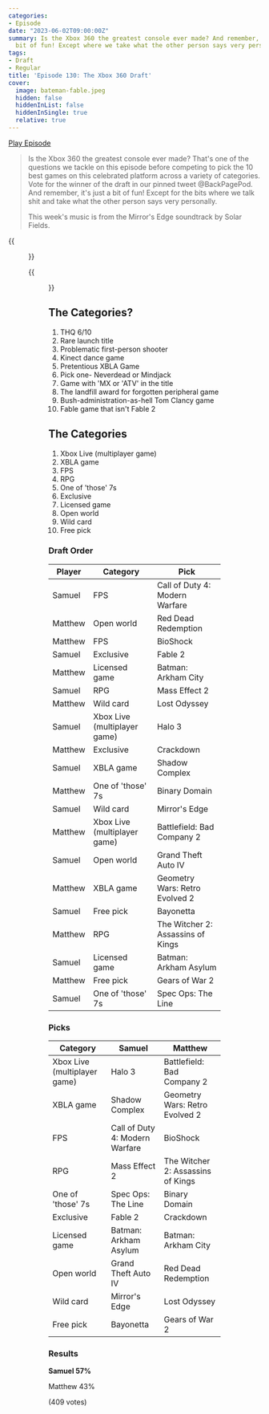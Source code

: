 ```yaml
---
categories:
- Episode
date: "2023-06-02T09:00:00Z"
summary: Is the Xbox 360 the greatest console ever made? And remember, it's just a
  bit of fun! Except where we take what the other person says very personally.
tags:
- Draft
- Regular
title: 'Episode 130: The Xbox 360 Draft'
cover: 
  image: bateman-fable.jpeg
  hidden: false
  hiddenInList: false
  hiddenInSingle: true
  relative: true
---
```


[Play Episode](https://www.patreon.com/posts/episode-130-xbox-83924344)
> Is the Xbox 360 the greatest console ever made? That's one of the questions we tackle on this episode before competing to pick the 10 best games on this celebrated platform across a variety of categories. Vote for the winner of the draft in our pinned tweet @BackPagePod. And remember, it's just a bit of fun! Except for the bits where we talk shit and take what the other person says very personally.
>
> This week's music is from the Mirror's Edge soundtrack by Solar Fields.

{{<figure 
    src="360-draft-day.jpeg" 
    alt="360 draft day" >}}

{{<figure 
    src="bateman-fable.jpeg" 
    caption="Image credit: Naeslyn" 
    alt="Patrick Bateman. Fable II.">}}

## The Categories?
1. THQ 6/10
2. Rare launch title
3. Problematic first-person shooter
4. Kinect dance game
5. Pretentious XBLA Game
6. Pick one- Neverdead or Mindjack
7. Game with 'MX or 'ATV' in the title
8. The landfill award for forgotten peripheral game
9. Bush-administration-as-hell Tom Clancy game
10. Fable game that isn't Fable 2

## The Categories
1. Xbox Live (multiplayer game)
2. XBLA game
3. FPS
4. RPG
5. One of 'those' 7s
6. Exclusive
7. Licensed game
8. Open world
9. Wild card
10. Free pick

### Draft Order

| Player      | Category                     | Pick                              |
|-------------|------------------------------|-----------------------------------|
| Samuel      | FPS                          | Call of Duty 4: Modern Warfare    |
| Matthew     | Open world                   | Red Dead Redemption               |
| Matthew     | FPS                          | BioShock                          |
| Samuel      | Exclusive                    | Fable 2                           |
| Matthew     | Licensed game                | Batman: Arkham City               |
| Samuel      | RPG                          | Mass Effect 2                     |
| Matthew     | Wild card                    | Lost Odyssey                      |
| Samuel      | Xbox Live (multiplayer game) | Halo 3                            |
| Matthew     | Exclusive                    | Crackdown                         |
| Samuel      | XBLA game                    | Shadow Complex                    |
| Matthew     | One of 'those' 7s            | Binary Domain                     |
| Samuel      | Wild card                    | Mirror's Edge                     |
| Matthew     | Xbox Live (multiplayer game) | Battlefield: Bad Company 2        |
| Samuel      | Open world                   | Grand Theft Auto IV               |
| Matthew     | XBLA game                    | Geometry Wars: Retro Evolved 2    |
| Samuel      | Free pick                    | Bayonetta                         |
| Matthew     | RPG                          | The Witcher 2: Assassins of Kings |
| Samuel      | Licensed game                | Batman: Arkham Asylum             |
| Matthew     | Free pick                    | Gears of War 2                    |
| Samuel      | One of 'those' 7s            | Spec Ops: The Line                |


### Picks

| Category                     | Samuel                         | Matthew                            |
|------------------------------|--------------------------------|-----------------------------------|
| Xbox Live (multiplayer game) | Halo 3                         | Battlefield: Bad Company 2        |
| XBLA game                    | Shadow Complex                 | Geometry Wars: Retro Evolved 2    |
| FPS                          | Call of Duty 4: Modern Warfare | BioShock                          |
| RPG                          | Mass Effect 2                  | The Witcher 2: Assassins of Kings |
| One of 'those' 7s            | Spec Ops: The Line             | Binary Domain                     |
| Exclusive                    | Fable 2                        | Crackdown                         |
| Licensed game                | Batman: Arkham Asylum          | Batman: Arkham City               |
| Open world                   | Grand Theft Auto IV            | Red Dead Redemption               |
| Wild card                    | Mirror's Edge                  | Lost Odyssey                      |
| Free pick                    | Bayonetta                      | Gears of War 2                    |

### Results

**Samuel 57%**

Matthew 43%

(409 votes)


